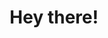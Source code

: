 ---
layout: welcome
title: Hey there!
selected_projects:
  - _projects/hydejack-v6.md
  - _projects/hyde-v2.md
selected_posts:
  - _posts/2017-06-21-related-projects-and-data-tables.md
  - _posts/2017-06-06-third-party-scripts.md
  - _posts/2017-05-03-javascripten.md
  - _posts/2012-02-07-example-content.md
more_projects: projects.md
more_posts: posts.md
---